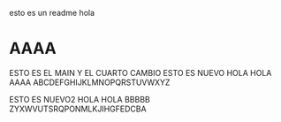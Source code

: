esto es un readme
hola
# AAAA

ESTO ES EL MAIN Y EL CUARTO CAMBIO 
ESTO ES NUEVO HOLA HOLA AAAA 
ABCDEFGHIJKLMNOPQRSTUVWXYZ

ESTO ES NUEVO2 HOLA HOLA BBBBB
ZYXWVUTSRQPONMLKJIHGFEDCBA
